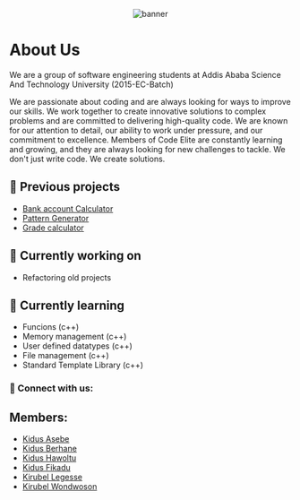 <p align="center">
<img src="https://github.com/Kad-19/Periodic-table.com/assets/100912644/69de6a7f-b93f-4a79-b3fc-509a15227dfc" alt="banner">
</p>

<h1>
  About Us
</h1>

<p>
  We are a group of software engineering students at Addis Ababa Science And Technology University (2015-EC-Batch)
</p>

<P>
  We are passionate about coding and are always looking for ways to improve our skills. We work together to create innovative solutions to complex problems and are committed to delivering high-quality code. We are known for our attention to detail, our ability to work under pressure, and our commitment to excellence. Members of Code Elite are constantly learning and growing, and they are always looking for new challenges to tackle. We don't just write code. We create solutions.
</P>

## 💼 Previous projects

- <a href="https://github.com/SWEG-2015-EC-Batch/Code-Elite/blob/main/FoP-I/project-work/project_1-part_1.cpp" target="_blank" rel="noreferrer">Bank account Calculator</a>
- <a href="https://github.com/SWEG-2015-EC-Batch/Code-Elite/blob/main/FoP-I/project-work/project_1-part_2.cpp" target="_blank" rel="noreferrer">Pattern Generator</a>
- <a href="https://github.com/SWEG-2015-EC-Batch/Code-Elite/blob/main/FoP-I/project-work/project_2.cpp" target="_blank" rel="noreferrer">Grade calculator</a>

## 🔭 Currently working on

- Refactoring old projects

## 🌱 Currently learning

- Funcions (c++)
- Memory management (c++)
- User defined datatypes (c++)
- File management (c++)
- Standard Template Library (c++)

### 🤝 Connect with us:

## Members:
- <a href="https://github.com/Kad-19" target="_blank" rel="noreferrer">Kidus Asebe</a>
- <a href="https://github.com/Kidusbk" target="_blank" rel="noreferrer">Kidus Berhane</a>
- <a href="https://github.com/KidusHawoltu" target="_blank" rel="noreferrer">Kidus Hawoltu</a>
- <a href="https://github.com/Kidusfikadu" target="_blank" rel="noreferrer">Kidus Fikadu</a>
- <a href="https://github.com/Proffesorgreen" target="_blank" rel="noreferrer">Kirubel Legesse</a>
- <a href="https://github.com/Kirubel-wondwoson" target="_blank" rel="noreferrer">Kirubel Wondwoson</a>

